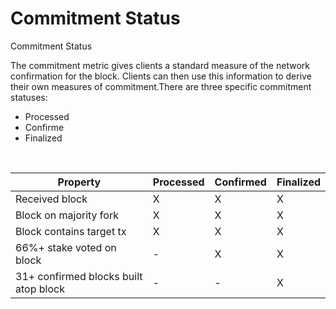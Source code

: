 # Commitment Status



Commitment Status

The commitment metric gives clients a standard measure of the network confirmation for the block. Clients can then use this information to derive their own measures of commitment.There are three specific commitment statuses:

* Processed
* Confirme
* Finalized

​

| Property                              | Processed | Confirmed | Finalized |
| ------------------------------------- | --------- | --------- | --------- |
| Received block                        | X         | X         | X         |
| Block on majority fork                | X         | X         | X         |
| Block contains target tx              | X         | X         | X         |
| 66%+ stake voted on block             | -         | X         | X         |
| 31+ confirmed blocks built atop block | -         | -         | X         |
